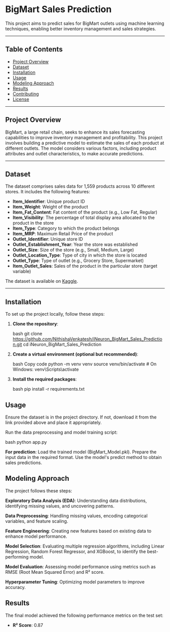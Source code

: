 # BigMart Sales Prediction

This project aims to predict sales for BigMart outlets using machine learning techniques, enabling better inventory management and sales strategies.

---

## Table of Contents

- [Project Overview](#project-overview)
- [Dataset](#dataset)
- [Installation](#installation)
- [Usage](#usage)
- [Modeling Approach](#modeling-approach)
- [Results](#results)
- [Contributing](#contributing)
- [License](#license)

---

## Project Overview

BigMart, a large retail chain, seeks to enhance its sales forecasting capabilities to improve inventory management and profitability. This project involves building a predictive model to estimate the sales of each product at different outlets. The model considers various factors, including product attributes and outlet characteristics, to make accurate predictions.

---

## Dataset

The dataset comprises sales data for 1,559 products across 10 different stores. It includes the following features:

- **Item_Identifier**: Unique product ID
- **Item_Weight**: Weight of the product
- **Item_Fat_Content**: Fat content of the product (e.g., Low Fat, Regular)
- **Item_Visibility**: The percentage of total display area allocated to the product in the store
- **Item_Type**: Category to which the product belongs
- **Item_MRP**: Maximum Retail Price of the product
- **Outlet_Identifier**: Unique store ID
- **Outlet_Establishment_Year**: Year the store was established
- **Outlet_Size**: Size of the store (e.g., Small, Medium, Large)
- **Outlet_Location_Type**: Type of city in which the store is located
- **Outlet_Type**: Type of outlet (e.g., Grocery Store, Supermarket)
- **Item_Outlet_Sales**: Sales of the product in the particular store (target variable)

The dataset is available on [Kaggle](https://www.kaggle.com/datasets/shivan118/big-mart-sales-prediction-datasets).

---

## Installation

To set up the project locally, follow these steps:

1. **Clone the repository**:

   bash
   git clone https://github.com/NithishaVenkatesh/iNeuron_BigMart_Sales_Prediction.git
   cd iNeuron_BigMart_Sales_Prediction
   
2. **Create a virtual environment (optional but recommended)**:

   bash
   Copy code
   python -m venv venv
   source venv/bin/activate  # On Windows: venv\Scripts\activate


3. **Install the required packages**:

   bash
   pip install -r requirements.txt

## Usage

Ensure the dataset is in the project directory. If not, download it from the link provided above and place it appropriately.

Run the data preprocessing and model training script:

bash
python app.py

**For prediction**:
Load the trained model (BigMart_Model.pkl).
Prepare the input data in the required format.
Use the model's predict method to obtain sales predictions.

## Modeling Approach
The project follows these steps:

**Exploratory Data Analysis (EDA)**: Understanding data distributions, identifying missing values, and uncovering patterns.

**Data Preprocessing**: Handling missing values, encoding categorical variables, and feature scaling.

**Feature Engineering**: Creating new features based on existing data to enhance model performance.

**Model Selection**: Evaluating multiple regression algorithms, including Linear Regression, Random Forest Regressor, and XGBoost, to identify the best-performing model.

**Model Evaluation**: Assessing model performance using metrics such as RMSE (Root Mean Squared Error) and R² score.

**Hyperparameter Tuning**: Optimizing model parameters to improve accuracy.

## Results

The final model achieved the following performance metrics on the test set:

- **R² Score**: 0.87

